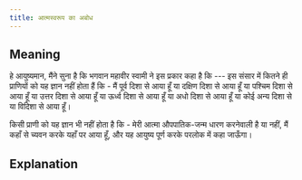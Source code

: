 ```yaml
---
title: आत्मस्वरूप का अबोध
---
```


## Meaning

हे आयुष्यमान, मैंने सुना है कि भगवान महावीर स्वामी ने इस प्रकार कहा है कि --- इस संसार में कितने ही प्राणियों को यह ज्ञान नहीं होता हैं कि - मैं पूर्व दिशा से आया हूँ या दक्षिण दिशा से आया हूँ या पश्चिम दिशा से आया हूँ या उत्तर दिशा से आया हूँ या ऊर्ध्व दिशा से आया हूँ या अधो दिशा से आया हूँ या कोई अन्य दिशा से या विदिशा से आया हूँ।

किसी प्राणी को यह ज्ञान भी नहीं होता है कि - मेरी आत्मा औपपातिक-जन्म धारण करनेवाली है या नहीं, मैं कहाँ से च्यवन करके यहाँ पर आया हूँ, और यह आयुष्य पूर्ण करके परलोक में कहा जाऊँगा। 

## Explanation